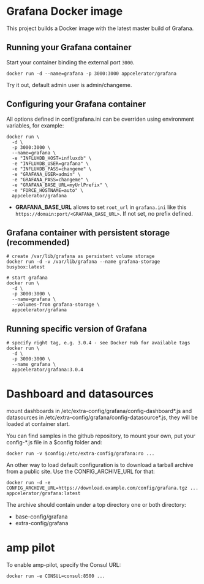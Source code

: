 # Grafana Docker image

This project builds a Docker image with the latest master build of Grafana.

## Running your Grafana container

Start your container binding the external port `3000`.

```
docker run -d --name=grafana -p 3000:3000 appcelerator/grafana
```

Try it out, default admin user is admin/changeme.

## Configuring your Grafana container

All options defined in conf/grafana.ini can be overriden using environment
variables, for example:

```
docker run \
  -d \
  -p 3000:3000 \
  --name=grafana \
  -e "INFLUXDB_HOST=influxdb" \
  -e "INFLUXDB_USER=grafana" \
  -e "INFLUXDB_PASS=changeme" \
  -e "GRAFANA_USER=admin" \
  -e "GRAFANA_PASS=changeme" \
  -e "GRAFANA_BASE_URL=myUrlPrefix" \
  -e "FORCE_HOSTNAME=auto" \
  appcelerator/grafana
```

- **GRAFANA_BASE_URL** allows to set `root_url` in `grafana.ini` like this `https://domain:port/<GRAFANA_BASE_URL>`. If not set, no prefix defined.

## Grafana container with persistent storage (recommended)

```
# create /var/lib/grafana as persistent volume storage
docker run -d -v /var/lib/grafana --name grafana-storage busybox:latest

# start grafana
docker run \
  -d \
  -p 3000:3000 \
  --name=grafana \
  --volumes-from grafana-storage \
  appcelerator/grafana
```

## Running specific version of Grafana

```
# specify right tag, e.g. 3.0.4 - see Docker Hub for available tags
docker run \
  -d \
  -p 3000:3000 \
  --name grafana \
  appcelerator/grafana:3.0.4
```

# Dashboard and datasources

mount dashboards in /etc/extra-config/grafana/config-dashboard*.js and datasources in /etc/extra-config/grafana/config-datasource*.js, they will be loaded at container start.

You can find samples in the github repository, to mount your own, put your config-*.js file in a $config folder and:

```docker run -v $config:/etc/extra-config/grafana:ro ...```

An other way to load default configuration is to download a tarball archive from a public site. Use the CONFIG_ARCHIVE_URL for that:

```
docker run -d -e CONFIG_ARCHIVE_URL=https://download.example.com/config/grafana.tgz ... appcelerator/grafana:latest
```

The archive should contain under a top directory one or both directory:
- base-config/grafana
- extra-config/grafana

# amp pilot

To enable amp-pilot, specify the Consul URL:

```docker run -e CONSUL=consul:8500 ...```
